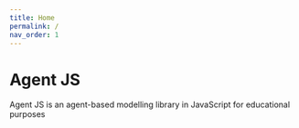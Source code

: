 ```yaml
---
title: Home
permalink: /
nav_order: 1
---
```


# Agent JS

Agent JS is an agent-based modelling library in JavaScript for educational purposes